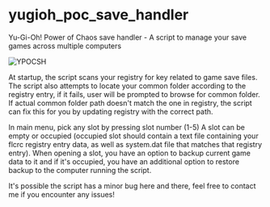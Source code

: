 # yugioh_poc_save_handler
Yu-Gi-Oh! Power of Chaos save handler - A script to manage your save games across multiple computers

![YPOCSH](https://imgur.com/BX8htVs)

At startup, the script scans your registry for key related to game save files.
The script also attempts to locate your common folder according to the registry entry, if it fails, user will be prompted to browse for common folder.
If actual common folder path doesn't match the one in registry, the script can fix this for you by updating registry with the correct path.

In main menu, pick any slot by pressing slot number (1-5)
A slot can be empty or occupied (occupied slot should contain a text file containing your flcrc registry entry data, as well as system.dat file that matches that registry entry).
When opening a slot, you have an option to backup current game data to it and if it's occupied, you have an additional option to restore backup to the computer running the script.

It's possible the script has a minor bug here and there, feel free to contact me if you encounter any issues!
